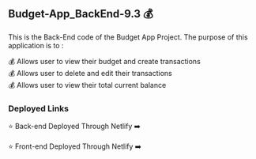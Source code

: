 ## Budget-App_BackEnd-9.3 💰

This is the Back-End code of the Budget App Project. The purpose of this application is to :

💰 Allows user to view their budget and create transactions
<br>
💰 Allows user to delete and edit their transactions 
<br>
💰 Allows user to view their total current balance

### Deployed Links
⭐️ Back-end Deployed Through Netlify ➡️
<br>
<br>
⭐️ Front-end Deployed Through Netlify ➡️
